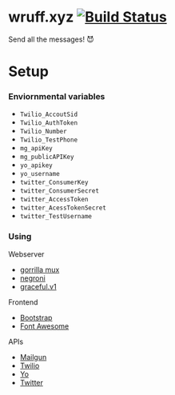 # wruff.xyz [![Build Status](https://travis-ci.org/chdsbd/wruff.xyz.svg?branch=master)](https://travis-ci.org/chdsbd/wruff.xyz)
Send all the messages! :smiling_imp:


# Setup

### Enviornmental variables
- ```Twilio_AccoutSid```
- ```Twilio_AuthToken```
- ```Twilio_Number```
- ```Twilio_TestPhone```
- ```mg_apiKey```
- ```mg_publicAPIKey```
- ```yo_apikey```
- ```yo_username```
- ```twitter_ConsumerKey```
- ```twitter_ConsumerSecret```
- ```twitter_AccessToken```
- ```twitter_AcessTokenSecret```
- ```twitter_TestUsername```



### Using

Webserver
- [gorrilla mux](https://github.com/gorilla/mux)
- [negroni](https://github.com/codegangsta/negroni)
- [graceful.v1](https://github.com/tylerb/graceful)

Frontend
- [Bootstrap](http://getbootstrap.com/)
- [Font Awesome](http://fontawesome.io/)

APIs
- [Mailgun](https://documentation.mailgun.com/api_reference.html)
- [Twilio](https://www.twilio.com/docs)
- [Yo](https://dev.justyo.co)
- [Twitter](https://dev.twitter.com/rest/public)


